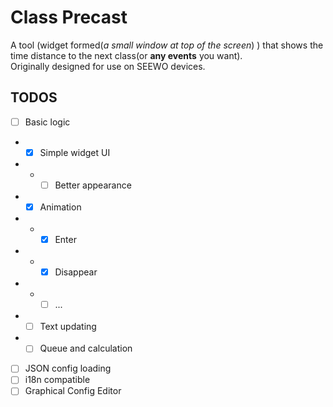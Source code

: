# Class Precast
A tool (widget formed(_a small window at top of the screen_) )
that shows the time distance to
the next class(or **any events** you want).  
Originally designed for use on SEEWO devices.

## TODOS

-  [ ] Basic logic
- - [x] Simple widget UI  
- - - [ ] Better appearance
- - [x] Animation
- - - [x] Enter
- - - [x] Disappear  
- - - [ ] ...  
- - [ ] Text updating
- - [ ] Queue and calculation  
- [ ] JSON config loading  
- [ ] i18n compatible
- [ ] Graphical Config Editor  